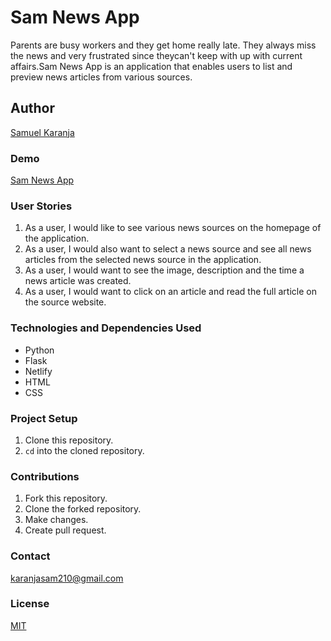 # Sam News App
Parents are busy workers and they get home really late. They always miss the news and very frustrated since theycan't keep with up with current affairs.Sam News App is an application that enables users to  list and preview news articles from various sources. 

## Author
[Samuel Karanja](https://github.com/Sam-Karanja/)

### Demo
[Sam News App](https://tranquil-crumble-20d3e6.netlify.app/)

### User Stories
1. As a user, I would like to see various news sources on the homepage of the application.
2. As a user, I would also want to select a news source and see all news articles from the selected news source in the application.
3. As a user, I would want to see the image, description and the time a news article was created.
4. As a user, I would want to click on an article and read the full article on the source website.
### Technologies and Dependencies Used
* Python
* Flask
* Netlify
* HTML
* CSS
### Project Setup 
1. Clone this repository.
2. `cd` into the cloned repository.

### Contributions
1. Fork this repository.
2. Clone the forked repository.
3. Make changes.
4. Create pull request.
### Contact
karanjasam210@gmail.com
### License
[MIT](https://choosealicense.com/licenses/mit)
